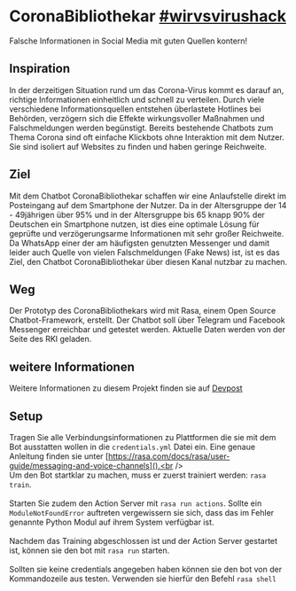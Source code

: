 # CoronaBibliothekar [#wirvsvirushack](https://twitter.com/hashtag/wirvsvirushack)
Falsche Informationen in Social Media mit guten Quellen kontern! 

## Inspiration
In der derzeitigen Situation rund um das Corona-Virus kommt es darauf an, richtige Informationen einheitlich und schnell zu verteilen. Durch viele verschiedene Informationsquellen entstehen überlastete Hotlines bei Behörden, verzögern sich die Effekte wirkungsvoller Maßnahmen und Falschmeldungen werden begünstigt. Bereits bestehende Chatbots zum Thema Corona sind oft einfache Klickbots ohne Interaktion mit dem Nutzer. Sie sind isoliert auf Websites zu finden und haben geringe Reichweite.

## Ziel
Mit dem Chatbot CoronaBibliothekar schaffen wir eine Anlaufstelle direkt im Posteingang auf dem Smartphone der Nutzer. Da in der Altersgruppe der 14 - 49jährigen über 95% und in der Altersgruppe bis 65 knapp 90% der Deutschen ein Smartphone nutzen, ist dies eine optimale Lösung für geprüfte und verzögerungsarme Informationen mit sehr großer Reichweite. Da WhatsApp einer der am häufigsten genutzten Messenger und damit leider auch Quelle von vielen Falschmeldungen (Fake News) ist, ist es das Ziel, den Chatbot CoronaBibliothekar über diesen Kanal nutzbar zu machen.

## Weg
Der Prototyp des CoronaBibliothekars wird mit Rasa, einem Open Source Chatbot-Framework, erstellt. Der Chatbot soll über Telegram und Facebook Messenger erreichbar und getestet werden. Aktuelle Daten werden von der Seite des RKI geladen.

## weitere Informationen
Weitere Informationen zu diesem Projekt finden sie auf [Devpost](https://devpost.com/software/1_039_staatlichekommunikation_coronabibliothekar)

## Setup
Tragen Sie alle Verbindungsinformationen zu Plattformen die sie mit dem Bot ausstatten wollen in die `credentials.yml` Datei ein. Eine genaue Anleitung finden sie unter [https://rasa.com/docs/rasa/user-guide/messaging-and-voice-channels]().<br /><br />
Um den Bot startklar zu machen, muss er zuerst trainiert werden: `rasa train`.<br /><br />
Starten Sie zudem den Action Server mit `rasa run actions`. Sollte ein `ModuleNotFoundError` auftreten vergewissern sie sich, dass das im Fehler genannte Python Modul auf ihrem System verfügbar ist.<br /><br />
Nachdem das Training abgeschlossen ist und der Action Server gestartet ist, können sie den bot mit `rasa run` starten.<br /><br />
Sollten sie keine credentials angegeben haben können sie den bot von der Kommandozeile aus testen. Verwenden sie hierfür den Befehl `rasa shell`